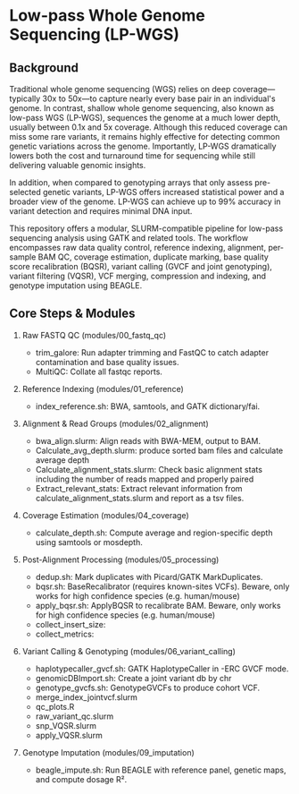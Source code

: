 # Low-pass Whole Genome Sequencing (LP-WGS)

## Background 

Traditional whole genome sequencing (WGS) relies on deep coverage—typically 30x to 50x—to capture nearly every base pair in an individual's genome. In contrast, shallow whole genome sequencing, also known as low-pass WGS (LP-WGS), sequences the genome at a much lower depth, usually between 0.1x and 5x coverage. Although this reduced coverage can miss some rare variants, it remains highly effective for detecting common genetic variations across the genome. Importantly, LP-WGS dramatically lowers both the cost and turnaround time for sequencing while still delivering valuable genomic insights.

In addition, when compared to genotyping arrays that only assess pre-selected genetic variants, LP-WGS offers increased statistical power and a broader view of the genome. LP-WGS can achieve up to 99% accuracy in variant detection and requires minimal DNA input.

This repository offers a modular, SLURM-compatible pipeline for low-pass sequencing analysis using GATK and related tools. The workflow encompasses raw data quality control, reference indexing, alignment, per-sample BAM QC, coverage estimation, duplicate marking, base quality score recalibration (BQSR), variant calling (GVCF and joint genotyping), variant filtering (VQSR), VCF merging, compression and indexing, and genotype imputation using BEAGLE.

## Core Steps & Modules

1. Raw FASTQ QC (modules/00_fastq_qc)

   - trim_galore: Run adapter trimming and FastQC to catch adapter contamination and base quality issues.
   - MultiQC: Collate all fastqc reports. 

2. Reference Indexing (modules/01_reference)
   - index_reference.sh: BWA, samtools, and GATK dictionary/fai.

3. Alignment & Read Groups (modules/02_alignment)

   - bwa_align.slurm: Align reads with BWA-MEM, output to BAM.
   - Calculate_avg_depth.slurm: produce sorted bam files and calculate average depth
   - Calculate_alignment_stats.slurm: Check basic alignment stats including the number of reads mapped and properly paired
   - Extract_relevant_stats: Extract relevant information from calculate_alignment_stats.slurm and report as a tsv files. 

4. Coverage Estimation (modules/04_coverage)
   - calculate_depth.sh: Compute average and region-specific depth using samtools or mosdepth.

5. Post-Alignment Processing (modules/05_processing)
   - dedup.sh: Mark duplicates with Picard/GATK MarkDuplicates.
   - bqsr.sh: BaseRecalibrator (requires known-sites VCFs). Beware, only works for high confidence species (e.g. human/mouse)
   - apply_bqsr.sh: ApplyBQSR to recalibrate BAM. Beware, only works for high confidence species (e.g. human/mouse)
   - collect_insert_size:
   - collect_metrics:

6. Variant Calling & Genotyping (modules/06_variant_calling)
   - haplotypecaller_gvcf.sh: GATK HaplotypeCaller in -ERC GVCF mode.
   - genomicDBImport.sh: Create a joint variant db by chr
   - genotype_gvcfs.sh: GenotypeGVCFs to produce cohort VCF.
   - merge_index_jointvcf.slurm
   - qc_plots.R
   - raw_variant_qc.slurm
   - snp_VQSR.slurm
   - apply_VQSR.slurm

7. Genotype Imputation (modules/09_imputation)
   - beagle_impute.sh: Run BEAGLE with reference panel, genetic maps, and compute dosage R².

